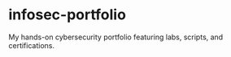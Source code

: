 # infosec-portfolio
My hands-on cybersecurity portfolio featuring labs, scripts, and certifications.
